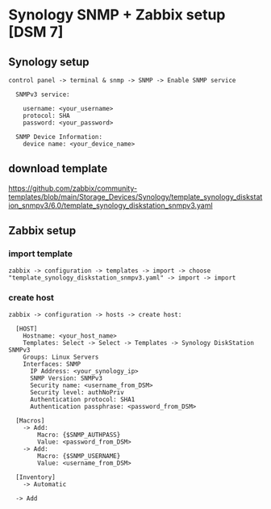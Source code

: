 # Synology SNMP + Zabbix setup [DSM 7]

## Synology setup
```
control panel -> terminal & snmp -> SNMP -> Enable SNMP service
```
```
  SNMPv3 service:
  
    username: <your_username>
    protocol: SHA
    password: <your_password>
        
  SNMP Device Information:
    device name: <your_device_name>
```
## download template
https://github.com/zabbix/community-templates/blob/main/Storage_Devices/Synology/template_synology_diskstation_snmpv3/6.0/template_synology_diskstation_snmpv3.yaml

## Zabbix setup
### import template
```
zabbix -> configuration -> templates -> import -> choose "template_synology_diskstation_snmpv3.yaml" -> import -> import
```
### create host
```
zabbix -> configuration -> hosts -> create host:

  [HOST]
    Hostname: <your_host_name>
    Templates: Select -> Select -> Templates -> Synology DiskStation SNMPv3
    Groups: Linux Servers
    Interfaces: SNMP
      IP Address: <your_synology_ip>
      SNMP Version: SNMPv3
      Security name: <username_from_DSM>
      Security level: authNoPriv
      Authentication protocol: SHA1
      Authentication passphrase: <password_from_DSM>
      
  [Macros]
    -> Add:
        Macro: {$SNMP_AUTHPASS}
        Value: <password_from_DSM>
    -> Add:
        Macro: {$SNMP_USERNAME}
        Value: <username_from_DSM>    
        
  [Inventory]
    -> Automatic

  -> Add
```
